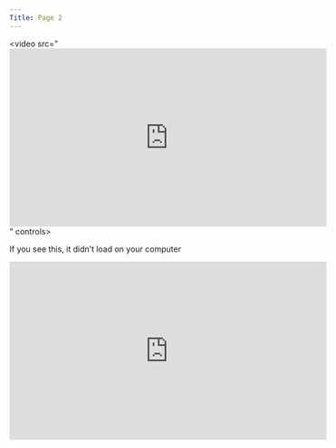 ```yaml
---
Title: Page 2
---
```

<video src="<iframe width="560" height="315" src="https://www.youtube.com/embed/RogVsavOPAE" title="YouTube video player" frameborder="0" allow="accelerometer; autoplay; clipboard-write; encrypted-media; gyroscope; picture-in-picture" allowfullscreen></iframe>" controls>
  <p>If you see this, it didn’t load on your computer</p>
</video>



<iframe width="560" height="315" src="https://www.youtube.com/embed/RogVsavOPAE" title="YouTube video player" frameborder="0" allow="accelerometer; autoplay; clipboard-write; encrypted-media; gyroscope; picture-in-picture" allowfullscreen></iframe>


